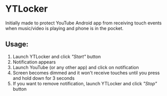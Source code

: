 # YTLocker

Initially made to protect YouTube Android app from receiving touch events when music/video is playing and phone is in the pocket.

## Usage:
1. Launch YTLocker and click *"Start"* button
2. Notification appears
3. Launch YouTube (or any other app) and click on notification
4. Screen becomes dimmed and it won't receive touches until you press and hold down for 3 seconds
5. If you want to remove notification, launch YTLocker and click *"Stop"* button
